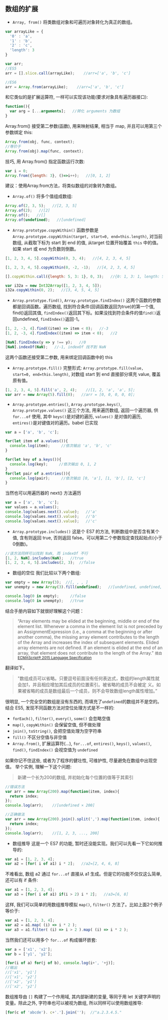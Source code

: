 ## 数组的扩展

- `Array, from()`
将类数组对象和可遍历对象转化为真正的数组。
```js
var arrayLike = {
  '0' : 'a',
  '1' : 'b',
  '2' : 'c',
  'length': 3
}

var arr;
//ES5
arr = [].slice.call(arrayLike);    //arr=['a', 'b', 'c']

//ES6
arr = Array.from(arrayLike);    //arr=['a', 'b', 'c']
```
和它类似的是扩展运算符, 一样可以实现该功能(要求对象具有遍历器接口):
```js
function(){
  var arg = [...arguments];   //转化 arguments 为数组
}
```
Array.from() 接受第二参数(函数), 用来映射结果, 相当于 map, 并且可以用第三个参数绑定 this:
```js
Array.from(obj, func, context);
//等价于
Array.from(obj).map(func, context);
```
技巧, 用 Array.from() 指定函数运行次数:
```js
var i = 0;
Array.from({length: 3}, ()=>i++);   //[0, 1, 2]
```

建议：使用Array.from方法，将类似数组的对象转为数组。

- `Array.of()`
将多个值组成数组:
```js
Array.of(2, 3, 5);   //[2, 3, 5]
Array.of(2);   //[2]
Array.of();   //[]
Array.of(undefined);   //[undefined]
```

- `Array.prototype.copyWithin()`
函数参数是 `Array.prototype.copyWithin(target, start=0, end=this.length)`, 对当前数组, 从截取下标为 start 到 end 的值, 从target 位置开始覆盖 `this` 中的值。如果 start 或 end 为负数则倒数。
```js
[1, 2, 3, 4, 5].copyWithin(0, 3, 4);   //[4, 2, 3, 4, 5]

[1, 2, 3, 4, 5].copyWithin(0, -2, -1);   //[4, 2, 3, 4, 5]

[].copyWithin.call({length: 5, 3: 1}, 0, 3);   //{0: 1, 3: 1, length: 5}

var i32a = new Int32Array([1, 2, 3, 4, 5]);
i32a.copyWithin(0, 2);   //[3, 4, 5, 4, 5]
```

- `Array.prototype.find()`, `Array.prototype.findIndex()`
这两个函数的参数都是回调函数。遍历数组, 找到符合条件(回调函数返回为true)的第一个值, find()返回其值, `findIndex()`返回其下标。如果没找到符合条件的值`find()`返回undefined, `findIndex()`返回-1。
```js
[1, 2, -3, 4].find((item) => item < 0);   //-3
[1, 2, -3, 4].findIndex((item) => item < 0);   //2

[NaN].findIndex(y => y !== y);   //0
[NaN].indexOf(NaN);   //-1, indexOf 找不到 NaN
```
这两个函数还接受第二参数, 用来绑定回调函数中的 this

- `Array.prototype.fill()`
完整形式: `Array.prototype.fill(value, start=0, end=this.length)`, 对数组 start 到 end 直接部分填充 value, 覆盖原有值。
```js
[1, 2, 3, 4, 5].fill('a', 2, 4);    //[1, 2, 'a', 'a', 5];
var arr = new Array(5).fill(0);   //arr = [0, 0, 0, 0, 0];
```

- `Array.prototype.entries()`, `Array.prototype.keys()`, `Array.prototype.values()`
这三个方法, 用来遍历数组, 返回一个遍历器, 供 `for...of` 使用, 其中 `keys()`是对键的遍历, `values()` 是对值的遍历, `entires()`是对键值对的遍历。babel 已实现
```js
var a = ['a', 'b', 'c'];

for(let item of a.values()){
  console.log(item);     //依次输出 'a', 'b', 'c'
}

for(let key of a.keys()){
  console.log(key);     //依次输出 0, 1, 2
}
for(let pair of a.entries()){
  console.log(pair);     //依次输出 [0, 'a'], [1, 'b'], [2, 'c']
}
```
当然也可以用遍历器的 next() 方法遍历
```js
var a = ['a', 'b', 'c'];
var values = a.values();
console.log(values.next().value);   //'a'
console.log(values.next().value);   //'b'
console.log(values.next().value);   //'c'
```

- `Array.prototype.includes()`
这是个 ES7 的方法, 判断数组中是否含有某个值, 含有则返回 true, 否则返回 false。可以用第二个参数指定查找起始点(小于0倒数)。
```js
//该方法同样可以找到 NaN, 而 indexOf 不行
[1, 2, NaN].includes(NaN);   //true
[1, 2, 3, 4, 5].includes(2, 3);  //false
```

- 数组的空位
我们比较以下两个数组:
```js
var empty = new Array(3);  //[, , , ]
var unempty = new Array(3).fill(undefined);   //[undefined, undefined, undefined]

console.log(0 in empty);     //false
console.log(0 in unempty);   //true
```

结合手册内容如下就很好理解这个问题：
> “Array elements may be elided at the beginning, middle or end of the element list. Whenever a comma in the element list is not preceded by
an AssignmentExpression (i.e., a comma at the beginning or after another comma), the missing array element contributes to the length of the
Array and increases the index of subsequent elements. Elided array elements are not defined. If an element is elided at the end of an array,
that element does not contribute to the length of the Array.”
<small>摘自<a href="http://www.ecma-international.org/ecma-262/6.0/" target="_blank">ECMAScript® 2015 Language Specification</a></small>

翻译如下。
>"数组成员可以省略。只要逗号前面没有任何表达式，数组的length属性就会加1，并且相应增加其后成员的位置索引。被省略的成员不会被定
义。如果被省略的成员是数组最后一个成员，则不会导致数组length属性增加。”

很明显, 一个完全空的数组是没有东西的, 而填充了`undefined`的数组并不是空的。
结合 ES5, 发现不同函数方法对空位处理方式是不一样的:

- `forEach()`, `filter()`, `every()`, `some()` 会忽略空值
- `map()`, `copyWithin()` 会保留空值, 但不做处理
- `join()`, `toString()`, 会把空值处理为空字符串
- `fill()` 不区分空值与非空值
- `Array.from()`, 扩展运算符(...), `for...of`, `entires()`, `keys()`, `values()`, `find()`, `findIndex()` 会视空值为 `undefined`

如果你记不住这些, 或者为了程序的健壮性, 可维护性, 尽量避免在数组中出现空值。
举个实例, 理解一下这个问题:
> 新建一个长为200的数组, 并初始化每个位置的值等于其索引
```js
//错误方法
var arr = new Array(200).map(function(item, index){
  return index;
});
console.log(arr);    //[undefined × 200]
```
```js
//正确做法
var arr = new Array(200).join().split(',').map(function(item, index){
  return index;
});
console.log(arr);    //[1, 2, 3, ..., 200]
```

- 数组推导
这是一个 ES7 的功能, 暂时还没能实现。我们可以先看一下它如何推导的:
```js
var a1 = [1, 2, 3, 4];
var a2 = [for( i of a1) i * 2];   //a2=[2, 4, 6, 8]
```
不难看出, 数组 a2 通过 `for...of` 直接从 a1 生成。但是它的功能不仅仅这么简单, 还可以有 if 条件:
```js
var a1 = [1, 2, 3, 4];
var a3 = [for( i of a1) if(i > 2) i * 2];   //a3=[6, 8]
```
这样, 我们可以简单的用数组推导模拟 `map()`, `filter()` 方法了。比如上面2个例子等价于:
```js
var a1 = [1, 2, 3, 4];
var a2 = a1.map( (i) => i * 2 );
var a3 = a1.filter( (i) => i > 2 ).map( (i) => i * 2 );
```
当然我们还可以用多个 `for...of` 构成循环嵌套:
```js
var a = ['x1', 'x2'];
var b = ['y1', 'y2'];

[for(i of a) for(j of b), console.log(i+', '+j)];
//输出
//['x1', 'y1']
//['x1', 'y2']
//['x2', 'y1']
//['x2', 'y2']
```
数组推导由 `[]` 构建了一个作用域, 其内部新建的变量, 等同于用 let 关键字声明的变量。除此之外, 字符串也可以被视为数组, 所以同样可以使用数组推导:
```js
[for(c of 'abcde'). c+'.'].join('');  //"a.2.3.4.5."
```
